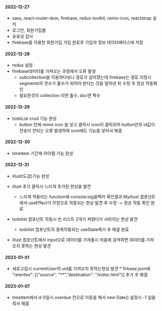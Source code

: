 #### 2022-12-27 
 - sass, react-router-dom, firebase, redux-toolkit, remix-icon, reactstrap 설치
 - 로그인, 회원가입폼 
 - 유효성 검사
 - firebase를 이용한 회원가입 가입 완료후 가입자 정보 데이터베이스에 저장

#### 2022-12-28
  - redux 설정
  - firebase데이터를 가져오는 과정에서 오류 발생
    * subcollection을 이용하다보니 경로가 길어졌는데 firebase는 경로 지정시 segments의 갯수가 홀수가 되어야 한다는 것을 알아낸 뒤 수정 후 정상 작동확인
    * 필요한것이 collection 이면 홀수, doc면 짝수

#### 2022-12-29
  - todoList crud 기능 완성
    * button 안에 remix icon 을 넣고 클릭시 icon이 클릭되어 button안의 id값이 전송이 안되는 오류 발생하여 icon에도 기능을 넣어서 해결
  
#### 2022-12-30
  - timeitem 기간제 아이템 기능 완성

#### 2022-12-31

  - illust(도감)기능 완성

  - illust 추가 클릭시 느리게 추가된 현상을 발견
    * 느리게 적용되는 function에 console.log을찍어 확인결과 Myillust 컴포넌트에서 useEffect가 무한으로 작동되는 현상 발견 후 수정 -> 정상 작동 확인 완료
  
  - todolist 컴포넌트 작동시 빈 리스트 2개가 켜졌다가 사라지는 현상 발견
    * todolist 컴포넌트의 중복작동되는 useState제거 후 해결 완료
  
  - illust 컴포넌트에서 input으로 데이터를 가져올시 처음에 검색하면 데이터를 가져오지 못하는 현상 발견

#### 2023-01-01
   - 새로고침시 currentUser의 uid를 가져오지 못하는현상 발견
    * firbase.json에  "rewrites": [{"source": "**","destination": "/index.html"}] 추가 후 해결

#### 2023-01-07
  - timeItem에서 d-0일시 overdue 칸으로 이동을 해서 new Date() 설정시 -1 일을 줘서 해결